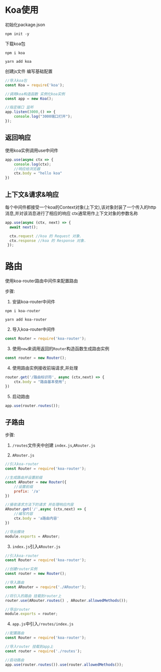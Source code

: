 # Koa使用
初始化package.json
```
npm init -y
```

下载koa包
```
npm i koa

yarn add koa
```

创建js文件 编写基础配置
```js
//导入koa包
const Koa = require('koa');

//调用koa构造函数 实例化koa实例
const app = new Koa();

//指定端口 监听
app.listen(3000,() => {
    console.log("3000端口打开");
});
```

## 返回响应
使用koa实例调用use中间件
```js
app.use(async ctx => {
    console.log(ctx);
    //响应给浏览器
    ctx.body = "hello koa"
})
```

## 上下文&请求&响应
每个中间件都接受一个koa的Context对象(上下文),该对象封装了一个传入的http消息,并对该消息进行了相应的响应
ctx通常用作上下文对象的参数名称
```js
app.use(async (ctx, next) => { 
  await next();

  ctx.request //koa 的 Request 对象.
  ctx.response //koa 的 Response 对象.
 });
```


# 路由
使用koa-router路由中间件来配置路由

步骤:
1. 安装koa-router中间件
```
npm i koa-router

yarn add koa-router
```

2. 导入koa-router中间件
```js
const Router = require('koa-router');
```

3. 使用`new`来调用返回的`Router`构造函数生成路由实例
```js
const router = new Router();
```

4. 使用路由实例接收前端请求,并处理
```js
router.get('/路由标识符', async (ctx,next) => {
    ctx.body = "路由基本使用";
})
```

5. 启动路由
```js
app.use(router.routes());
```


## 子路由
步骤:
1. `/routes`文件夹中创建 `index.js`,`ARouter.js`



2. `ARouter.js`
```js
//引入koa-router
const Router = require('koa-router');

//生成路由并设置前缀
const ARouter = new Router({
    //设置前缀
    prefix: '/a'
})

//接收请求方法下的请求 并处理响应内容
ARouter.get('/',async (ctx,next) => {
    //编写内容
    ctx.body = 'a路由内容'
})

//导出模块
module.exports = ARouter;
```



3. `index.js`引入`ARouter.js`
```js
//引入koa-router
const Router = require('koa-router');

//创建router实例
const router = new Router();

//导入路由
const ARouter = require('./ARouter');

//将引入的路由 挂载到router上
router.use(ARouter.routes() , ARouter.allowedMethods());

//导出router
module.exports = router;
```



4. `app.js`中引入`/routes/index.js`
```js
//配置路由
const Router = require('koa-router');

//导入router 挂载到app上
const router = require('./routes');

//启动路由
app.use(router.routes()).use(router.allowedMethods());
```
